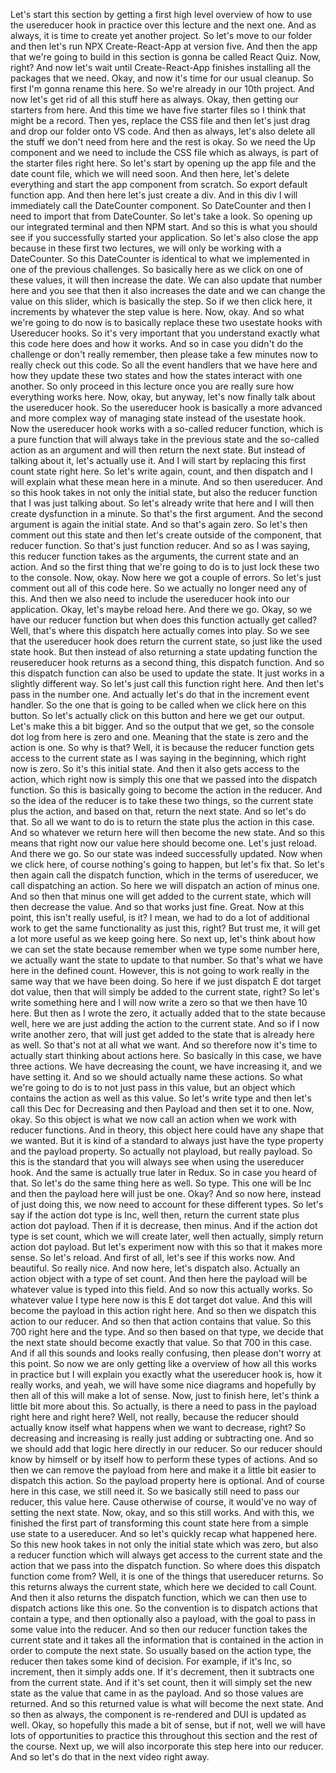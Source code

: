 Let's start this section by getting
a first high level overview of
how to use the usereducer hook in practice
over this lecture and the next one.
And as always, it is time to create yet another project.
So let's move to our folder
and then let's run NPX Create-React-App at version five.
And then the app that we're going to build in this section
is gonna be called React Quiz.
Now, right?
And now let's wait until Create-React-App
finishes installing all the packages that we need.
Okay, and now it's time for our usual cleanup.
So first I'm gonna rename this here.
So we're already in our 10th project.
And now let's get rid of all this stuff here as always.
Okay, then getting our starters from here.
And this time we have five starter files
so I think that might be a record.
Then yes, replace the CSS file
and then let's just drag and drop our folder onto VS code.
And then as always,
let's also delete all the stuff we don't need from here
and the rest is okay.
So we need the Up component
and we need to include the CSS file
which as always, is part of the starter files right here.
So let's start by opening up the app file
and the date count file,
which we will need soon.
And then here, let's delete everything
and start the app component from scratch.
So export default function app.
And then here let's just create a div.
And in this div I will immediately call the
DateCounter component.
So DateCounter
and then I need to import that
from DateCounter.
So let's take a look.
So opening up our integrated terminal
and then NPM start.
And so this is what you should see
if you successfully started your application.
So let's also close the app
because in these first two lectures,
we will only be working with a DateCounter.
So this DateCounter is identical to what we implemented
in one of the previous challenges.
So basically here as we click on one of these values,
it will then increase the date.
We can also update that number here
and you see that then it also increases the date
and we can change the value on this slider,
which is basically the step.
So if we then click here,
it increments by whatever the step value is here.
Now, okay.
And so what we're going to do now
is to basically replace these two usestate hooks
with Usereducer hooks.
So it's very important that you understand
exactly what this code here does and how it works.
And so in case you didn't do the challenge
or don't really remember,
then please take a few minutes now
to really check out this code.
So all the event handlers that we have here
and how they update these two states
and how the states interact with one another.
So only proceed in this lecture
once you are really sure how everything works here.
Now, okay, but anyway,
let's now finally talk about the usereducer hook.
So the usereducer hook is basically
a more advanced and more complex way of managing state
instead of the usestate hook.
Now the usereducer hook works with
a so-called reducer function,
which is a pure function
that will always take in the previous state
and the so-called action as an argument
and will then return the next state.
But instead of talking about it, let's actually use it.
And I will start by replacing
this first count state right here.
So let's write again, count,
and then dispatch
and I will explain what these mean here in a minute.
And so then usereducer.
And so this hook takes in not only the initial state,
but also the reducer function that I was just talking about.
So let's already write that here
and I will then create dysfunction in a minute.
So that's the first argument.
And the second argument is again the initial state.
And so that's again zero.
So let's then comment out this state
and then let's create outside of the component,
that reducer function.
So that's just function reducer.
And so as I was saying, this reducer function
takes as the arguments, the current state and an action.
And so the first thing that we're going to do
is to just lock these two to the console.
Now, okay.
Now here we got a couple of errors.
So let's just comment out all of this code here.
So we actually no longer need any of this.
And then we also need to include
the usereducer hook into our application.
Okay, let's maybe reload here.
And there we go.
Okay, so we have our reducer function
but when does this function actually get called?
Well, that's where this dispatch here
actually comes into play.
So we see that the usereducer hook
does return the current state,
so just like the used state hook.
But then instead of also returning a state updating function
the reusereducer hook returns as a second thing,
this dispatch function.
And so this dispatch function
can also be used to update the state.
It just works in a slightly different way.
So let's just call this function right here.
And then let's pass in the number one.
And actually let's do that in the increment event handler.
So the one that is going to be called
when we click here on this button.
So let's actually click on this button
and here we get our output.
Let's make this a bit bigger.
And so the output that we get,
so the console dot log from here is zero and one.
Meaning that the state is zero and the action is one.
So why is that?
Well, it is because the reducer function
gets access to the current state
as I was saying in the beginning,
which right now is zero.
So it's this initial state.
And then it also gets access to the action,
which right now is simply this one
that we passed into the dispatch function.
So this is basically going to become the action
in the reducer.
And so the idea of the reducer
is to take these two things,
so the current state plus the action,
and based on that, return the next state.
And so let's do that.
So all we want to do is to return the state
plus the action in this case.
And so whatever we return here
will then become the new state.
And so this means that right now
our value here should become one.
Let's just reload.
And there we go.
So our state was indeed successfully updated.
Now when we click here,
of course nothing's going to happen,
but let's fix that.
So let's then again call the dispatch function,
which in the terms of usereducer,
we call dispatching an action.
So here we will dispatch an action of minus one.
And so then that minus one will get added
to the current state,
which will then decrease the value.
And so that works just fine.
Great. Now at this point, this isn't really useful, is it?
I mean, we had to do a lot of additional work
to get the same functionality as just this, right?
But trust me, it will get a lot more useful
as we keep going here.
So next up, let's think about how we can set the state
because remember when we type some number here,
we actually want the state to update to that number.
So that's what we have here in the defined count.
However, this is not going to work really in the same way
that we have been doing.
So here if we just dispatch
E dot target dot value,
then that will simply be added to the current state, right?
So let's write something here
and I will now write a zero so that we then have 10 here.
But then as I wrote the zero,
it actually added that to the state
because well, here we are just adding the action
to the current state.
And so if I now write another zero,
that will just get added to the state
that is already here as well.
So that's not at all what we want.
And so therefore now it's time
to actually start thinking about actions here.
So basically in this case, we have three actions.
We have decreasing the count, we have increasing it,
and we have setting it.
And so we should actually name these actions.
So what we're going to do is to not just pass in this value,
but an object which contains the action
as well as this value.
So let's write type
and then let's call this Dec for Decreasing
and then Payload and then set it to one.
Now, okay.
So this object is what we now call an action
when we work with reducer functions.
And in theory, this object here
could have any shape that we wanted.
But it is kind of a standard to always just have
the type property and the payload property.
So actually not playload, but really payload.
So this is the standard that you will always see
when using the usereducer hook.
And the same is actually true later in Redux.
So in case you heard of that.
So let's do the same thing here as well.
So type.
This one will be Inc and then the payload here
will just be one.
Okay? And so now here, instead of just doing this,
we now need to account for these different types.
So let's say if the action dot type is Inc,
well then, return the current state
plus action dot payload.
Then if it is decrease, then minus.
And if the action dot type is set count,
which we will create later,
well then actually,
simply return action dot payload.
But let's experiment now with this
so that it makes more sense.
So let's reload.
And first of all, let's see if this works now.
And beautiful.
So really nice.
And now here, let's dispatch also.
Actually an action object with a type of set count.
And then here the payload
will be whatever value is typed into this field.
And so now this actually works.
So whatever value I type here now
is this E dot target dot value.
And this will become the payload in this action right here.
And so then we dispatch this action to our reducer.
And so then that action contains that value.
So this 700 right here and the type.
And so then based on that type,
we decide that the next state should become
exactly that value.
So that 700 in this case.
And if all this sounds and looks really confusing,
then please don't worry at this point.
So now we are only getting like a overview
of how all this works in practice
but I will explain you exactly what the usereducer hook is,
how it really works, and yeah,
we will have some nice diagrams
and hopefully by then all of this will make a lot of sense.
Now, just to finish here,
let's think a little bit more about this.
So actually, is there a need to pass in the payload
right here and right here?
Well, not really,
because the reducer should actually know itself
what happens when we want to decrease, right?
So decreasing and increasing is really just
adding or subtracting one.
And so we should add that logic here
directly in our reducer.
So our reducer should know by himself or by itself
how to perform these types of actions.
And so then we can remove the payload from here
and make it a little bit easier to dispatch this action.
So the payload property here is optional.
And of course here in this case, we still need it.
So we basically still need to pass our reducer,
this value here.
Cause otherwise of course,
it would've no way of setting the next state.
Now, okay, and so this still works.
And with this, we finished the first part
of transforming this count state here
from a simple use state to a usereducer.
And so let's quickly recap what happened here.
So this new hook takes in
not only the initial state which was zero,
but also a reducer function
which will always get access to the current state
and the action that we pass into the dispatch function.
So where does this dispatch function come from?
Well, it is one of the things that usereducer returns.
So this returns always the current state,
which here we decided to call Count.
And then it also returns the dispatch function,
which we can then use to dispatch actions like this one.
So the convention is
to dispatch actions that contain a type,
and then optionally also a payload,
with the goal to pass in some value into the reducer.
And so then our reducer function
takes the current state
and it takes all the information
that is contained in the action
in order to compute the next state.
So usually based on the action type,
the reducer then takes some kind of decision.
For example, if it's Inc, so increment,
then it simply adds one.
If it's decrement,
then it subtracts one from the current state.
And if it's set count,
then it will simply set the new state
as the value that came in as the payload.
And so those values are returned.
And so this returned value
is what will become the next state.
And so then as always,
the component is re-rendered and DUI is updated as well.
Okay, so hopefully this made a bit of sense,
but if not,
well we will have lots of opportunities to practice this
throughout this section and the rest of the course.
Next up, we will also incorporate this step here
into our reducer.
And so let's do that in the next video right away.